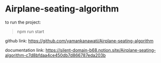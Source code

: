 # Airplane-seating-algorithm

to run the project: 
>npm run start

github link: https://github.com/yamankanawati/Airplane-seating-algorithm

documentation link: https://silent-domain-b68.notion.site/Airplane-seating-algorithm-c7d8bfdaa4ce450db7d866787eda203b